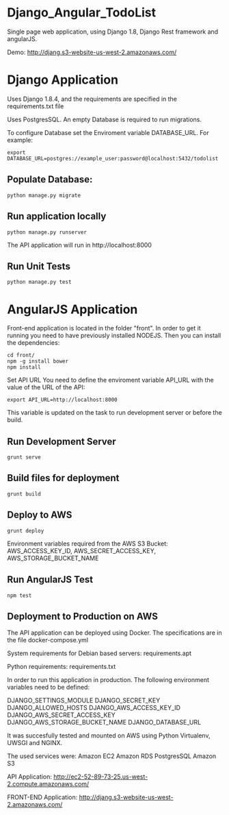 Django_Angular_TodoList
===================

Single page web application, using Django 1.8, Django Rest framework and angularJS. 

Demo:
http://djang.s3-website-us-west-2.amazonaws.com/

Django Application
==================

Uses Django 1.8.4, and the requirements are specified in the requirements.txt file

Uses PostgresSQL. An empty Database is required to run migrations.

To configure Database set the Enviroment variable DATABASE_URL. For example:

	export DATABASE_URL=postgres://example_user:password@localhost:5432/todolist

Populate Database:
------------------

	python manage.py migrate

Run application locally
-----------------------

	python manage.py runserver

The API application will run in http://localhost:8000

Run Unit Tests
--------------
	python manage.py test



AngularJS Application
=====================

Front-end application is located in the folder "front". In order to get it running you need to have previously installed NODEJS. Then you can install the dependencies:
		
	cd front/
	npm -g install bower
	npm install

Set API URL
You need to define the enviroment variable API_URL with the value of the URL of the API:

	export API_URL=http://localhost:8000

This variable is updated on the task to run development server or before the build.

Run Development Server
----------------------

	grunt serve

Build files for deployment
--------------------------

	grunt build

Deploy to AWS
-------------

	grunt deploy
Environment variables required from the AWS S3 Bucket:
AWS_ACCESS_KEY_ID, 
AWS_SECRET_ACCESS_KEY,
AWS_STORAGE_BUCKET_NAME

Run AngularJS Test
------------------

	npm test

Deployment to Production on AWS
-------------------------------

The API application can be deployed using Docker. The specifications are in the file docker-compose.yml

System requirements for Debian based servers: requirements.apt

Python requirements: requirements.txt

In order to run this application in production. The following environment variables need to be defined:

DJANGO_SETTINGS_MODULE
DJANGO_SECRET_KEY
DJANGO_ALLOWED_HOSTS
DJANGO_AWS_ACCESS_KEY_ID
DJANGO_AWS_SECRET_ACCESS_KEY
DJANGO_AWS_STORAGE_BUCKET_NAME
DJANGO_DATABASE_URL

It was succesfully tested and mounted on AWS using Python Virtualenv, UWSGI and NGINX.

The used services were:
Amazon EC2
Amazon RDS PostgresSQL
Amazon S3

API Application: 
http://ec2-52-89-73-25.us-west-2.compute.amazonaws.com/

FRONT-END Application:
http://djang.s3-website-us-west-2.amazonaws.com/
